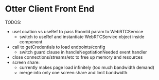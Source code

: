# Otter Client Front End

TODOS:
- useLocation vs useRef to pass RoomId param to WebRTCService
  - switch to useRef and instantiate WebRTCService object inside component
- call to getCredentials to load endpoints/config
  - switch guard clause in handleNegotiationNeeded event handler
- close connections/streams/etc to free up memory and resources
- screen share:
  - currently makes page load infinitely (too much bandwidth demand)
  - merge into only one screen share and limit bandwidth
